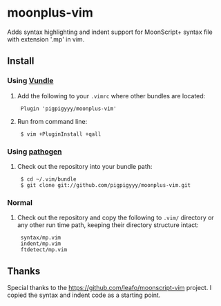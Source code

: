 # moonplus-vim

Adds syntax highlighting and indent support for MoonScript+ syntax file with extension '.mp' in vim.

## Install

### Using [Vundle](https://github.com/gmarik/vundle)

1. Add the following to your `.vimrc` where other bundles are located:
       
		Plugin 'pigpigyyy/moonplus-vim'

2. Run from command line:

		$ vim +PluginInstall +qall

### Using [pathogen](https://github.com/tpope/vim-pathogen)

1. Check out the repository into your bundle path:

        $ cd ~/.vim/bundle
        $ git clone git://github.com/pigpigyyy/moonplus-vim.git

### Normal

1. Check out the repository and copy the following to `.vim/` directory or any
   other run time path, keeping their directory structure intact:

		syntax/mp.vim
		indent/mp.vim
		ftdetect/mp.vim

## Thanks

Special thanks to the <https://github.com/leafo/moonscript-vim> project. I
copied the syntax and indent code as a starting point.
